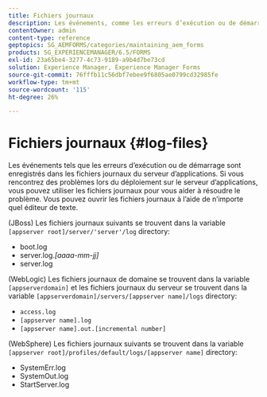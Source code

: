 ```yaml
---
title: Fichiers journaux
description: Les événements, comme les erreurs d’exécution ou de démarrage, sont enregistrés dans les fichiers journaux du serveur d’applications, que vous pouvez ouvrir à l’aide d’un éditeur de texte.
contentOwner: admin
content-type: reference
geptopics: SG_AEMFORMS/categories/maintaining_aem_forms
products: SG_EXPERIENCEMANAGER/6.5/FORMS
exl-id: 23a65be4-3277-4c73-9189-a9b4d7be73cd
solution: Experience Manager, Experience Manager Forms
source-git-commit: 76fffb11c56dbf7ebee9f6805ae0799cd32985fe
workflow-type: tm+mt
source-wordcount: '115'
ht-degree: 26%

---
```


# Fichiers journaux {#log-files}

Les événements tels que les erreurs d’exécution ou de démarrage sont enregistrés dans les fichiers journaux du serveur d’applications. Si vous rencontrez des problèmes lors du déploiement sur le serveur d’applications, vous pouvez utiliser les fichiers journaux pour vous aider à résoudre le problème. Vous pouvez ouvrir les fichiers journaux à l’aide de n’importe quel éditeur de texte.

(JBoss) Les fichiers journaux suivants se trouvent dans la variable `[appserver root]/server/'server'/log` directory:

* boot.log
* server.log.*[aaaa-mm-jj]*
* server.log

(WebLogic) Les fichiers journaux de domaine se trouvent dans la variable `[appserverdomain]` et les fichiers journaux du serveur se trouvent dans la variable `[appserverdomain]/servers/[appserver name]/logs` directory:

* `access.log`
* `[appserver name].log`
* `[appserver name].out.[incremental number]`

(WebSphere) Les fichiers journaux suivants se trouvent dans la variable `[appserver root]/profiles/default/logs/[appserver name]` directory:

* SystemErr.log
* SystemOut.log
* StartServer.log
